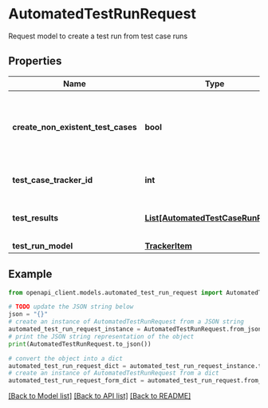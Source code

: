 # AutomatedTestRunRequest

Request model to create a test run from test case runs

## Properties

Name | Type | Description | Notes
------------ | ------------- | ------------- | -------------
**create_non_existent_test_cases** | **bool** | Flag to create new test cases from testResults if necessary | [optional] 
**test_case_tracker_id** | **int** | ID of the Test Case tracker | 
**test_results** | [**List[AutomatedTestCaseRunResult]**](AutomatedTestCaseRunResult.md) | Test case results to include into the test run | 
**test_run_model** | [**TrackerItem**](TrackerItem.md) |  | [optional] 

## Example

```python
from openapi_client.models.automated_test_run_request import AutomatedTestRunRequest

# TODO update the JSON string below
json = "{}"
# create an instance of AutomatedTestRunRequest from a JSON string
automated_test_run_request_instance = AutomatedTestRunRequest.from_json(json)
# print the JSON string representation of the object
print(AutomatedTestRunRequest.to_json())

# convert the object into a dict
automated_test_run_request_dict = automated_test_run_request_instance.to_dict()
# create an instance of AutomatedTestRunRequest from a dict
automated_test_run_request_form_dict = automated_test_run_request.from_dict(automated_test_run_request_dict)
```
[[Back to Model list]](../README.md#documentation-for-models) [[Back to API list]](../README.md#documentation-for-api-endpoints) [[Back to README]](../README.md)


